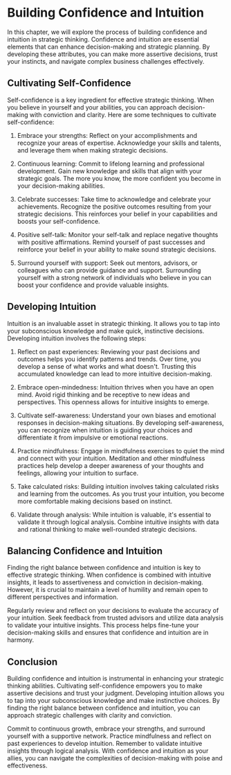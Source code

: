 # Building Confidence and Intuition

In this chapter, we will explore the process of building confidence and intuition in strategic thinking. Confidence and intuition are essential elements that can enhance decision-making and strategic planning. By developing these attributes, you can make more assertive decisions, trust your instincts, and navigate complex business challenges effectively.

## Cultivating Self-Confidence

Self-confidence is a key ingredient for effective strategic thinking. When you believe in yourself and your abilities, you can approach decision-making with conviction and clarity. Here are some techniques to cultivate self-confidence:

1. Embrace your strengths: Reflect on your accomplishments and recognize your areas of expertise. Acknowledge your skills and talents, and leverage them when making strategic decisions.
    
2. Continuous learning: Commit to lifelong learning and professional development. Gain new knowledge and skills that align with your strategic goals. The more you know, the more confident you become in your decision-making abilities.
    
3. Celebrate successes: Take time to acknowledge and celebrate your achievements. Recognize the positive outcomes resulting from your strategic decisions. This reinforces your belief in your capabilities and boosts your self-confidence.
    
4. Positive self-talk: Monitor your self-talk and replace negative thoughts with positive affirmations. Remind yourself of past successes and reinforce your belief in your ability to make sound strategic decisions.
    
5. Surround yourself with support: Seek out mentors, advisors, or colleagues who can provide guidance and support. Surrounding yourself with a strong network of individuals who believe in you can boost your confidence and provide valuable insights.
    

## Developing Intuition

Intuition is an invaluable asset in strategic thinking. It allows you to tap into your subconscious knowledge and make quick, instinctive decisions. Developing intuition involves the following steps:

1. Reflect on past experiences: Reviewing your past decisions and outcomes helps you identify patterns and trends. Over time, you develop a sense of what works and what doesn't. Trusting this accumulated knowledge can lead to more intuitive decision-making.
    
2. Embrace open-mindedness: Intuition thrives when you have an open mind. Avoid rigid thinking and be receptive to new ideas and perspectives. This openness allows for intuitive insights to emerge.
    
3. Cultivate self-awareness: Understand your own biases and emotional responses in decision-making situations. By developing self-awareness, you can recognize when intuition is guiding your choices and differentiate it from impulsive or emotional reactions.
    
4. Practice mindfulness: Engage in mindfulness exercises to quiet the mind and connect with your intuition. Meditation and other mindfulness practices help develop a deeper awareness of your thoughts and feelings, allowing your intuition to surface.
    
5. Take calculated risks: Building intuition involves taking calculated risks and learning from the outcomes. As you trust your intuition, you become more comfortable making decisions based on instinct.
    
6. Validate through analysis: While intuition is valuable, it's essential to validate it through logical analysis. Combine intuitive insights with data and rational thinking to make well-rounded strategic decisions.
    

## Balancing Confidence and Intuition

Finding the right balance between confidence and intuition is key to effective strategic thinking. When confidence is combined with intuitive insights, it leads to assertiveness and conviction in decision-making. However, it is crucial to maintain a level of humility and remain open to different perspectives and information.

Regularly review and reflect on your decisions to evaluate the accuracy of your intuition. Seek feedback from trusted advisors and utilize data analysis to validate your intuitive insights. This process helps fine-tune your decision-making skills and ensures that confidence and intuition are in harmony.

## Conclusion

Building confidence and intuition is instrumental in enhancing your strategic thinking abilities. Cultivating self-confidence empowers you to make assertive decisions and trust your judgment. Developing intuition allows you to tap into your subconscious knowledge and make instinctive choices. By finding the right balance between confidence and intuition, you can approach strategic challenges with clarity and conviction.

Commit to continuous growth, embrace your strengths, and surround yourself with a supportive network. Practice mindfulness and reflect on past experiences to develop intuition. Remember to validate intuitive insights through logical analysis. With confidence and intuition as your allies, you can navigate the complexities of decision-making with poise and effectiveness.
